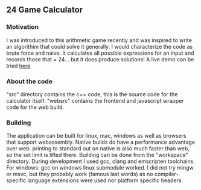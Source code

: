 ## 24 Game Calculator

### Motivation
I was introduced to this arithmetic game recently and was inspired to write an algorithim that could solve it generally. I would characterize the code as brute force and naive. It calculates all possible expressions for an input and records those that = 24... but it does produce solutions! A live demo can be tried <a href="https://jfcameron.github.io/Game-of-24-Calculator/">here</a>

### About the code
"src" directory contains the c++ code, this is the source code for the calculator itself.
"websrc" contains the frontend and javascript wrapper code for the web build.

### Building
The application can be built for linux, mac, windows as well as browsers that support webassembly. Native builds do have a performance advantage over web. printing to standard out on native is also much faster than web, so the set limit is lifted there. Building can be done from the "workspace" directory. During development I used gcc, clang and emscripten toolchains. For windows: gcc on windows linux submodule worked. I did not try mingw or msvc, but they probably work (famous last words) as no compiler-specific language extensions were used nor platform specific headers.

